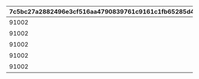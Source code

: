 |7c5bc27a2882496e3cf516aa4790839761c9161c1fb65285d48c3621aa3cffa4|8cd24a881cbd2ddd92c6d55e51ac8b7681069310e5dbd1da863ce59d9526bf2e|27e62d9e6ab6431e77500a6698a1550b092f1336097e3530475a4be3e8dc55ac|9ce322f0610aeaa59ad0be4937ec335ff7c4f66eba0131034b0bfca67ee312da|13451c34b6182b444c6661061cfc574868ba97f605f1354cd1db4b66f0909503|785a8600022f3123224e21f85f4d92de063ced7e8b668357230a48576c747dba|034541e849b9b8ff30c6de207f0147c5e4a9c36b6f280b8d3e6dd92d11b3ca0d|2a49bb710f65dee1ac96e6f01862d6e0baf9ef1605ffcf8ae07704891a9977d8|
| --- | --- | --- | --- | --- | --- | --- | --- |
|91002|10154|出張！　アルケス錬金堂|60|0|8|5154061|2024/09/30 12:00:00|
|91002|10154|抜け駆け禁止！|60|5154061|8|5154062|2024/09/30 12:00:00|
|91002|10154|空飛ぶお友だち|60|5154062|8|5154063|2024/10/01 12:00:00|
|91002|10154|ハイになれるミルク？ あるよ|60|5154063|8|5154064|2024/10/02 12:00:00|
|91002|10154|一日アイドル記？|60|5154064|8|5154065|2024/10/03 12:00:00|